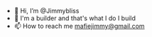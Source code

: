 - 👋 Hi, I’m @Jimmybliss
- 👀 I'm a builder and that's what I do I build
- 📫 How to reach me mafiejimmy@gmail.com

<!---
Jimmybliss/Jimmybliss is a ✨ special ✨ repository because its `README.md` (this file) appears on your GitHub profile.
You can click the Preview link to take a look at your changes.
--->
